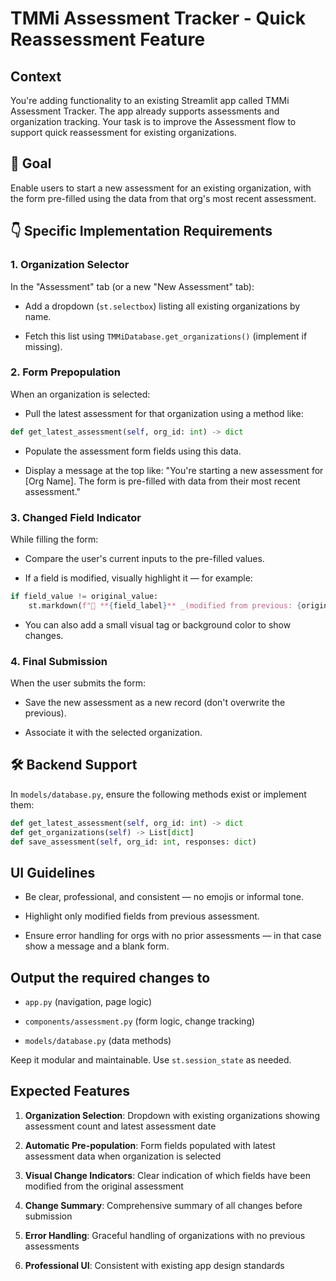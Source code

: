 # TMMi Assessment Tracker - Quick Reassessment Feature


## Context
You're adding functionality to an existing Streamlit app called TMMi Assessment Tracker. The app already supports assessments and organization tracking. Your task is to improve the Assessment flow to support quick reassessment for existing organizations.


## 🎯 Goal
Enable users to start a new assessment for an existing organization, with the form pre-filled using the data from that org's most recent assessment.


## 👇 Specific Implementation Requirements



### 1. Organization Selector
In the "Assessment" tab (or a new "New Assessment" tab):

- Add a dropdown (`st.selectbox`) listing all existing organizations by name.

- Fetch this list using `TMMiDatabase.get_organizations()` (implement if missing).



### 2. Form Prepopulation
When an organization is selected:

- Pull the latest assessment for that organization using a method like:

```python
def get_latest_assessment(self, org_id: int) -> dict

```

- Populate the assessment form fields using this data.

- Display a message at the top like:
  "You're starting a new assessment for [Org Name]. The form is pre-filled with data from their most recent assessment."



### 3. Changed Field Indicator
While filling the form:

- Compare the user's current inputs to the pre-filled values.

- If a field is modified, visually highlight it — for example:

```python
if field_value != original_value:
    st.markdown(f"🔁 **{field_label}** _(modified from previous: {original_value})_")

```

- You can also add a small visual tag or background color to show changes.



### 4. Final Submission
When the user submits the form:

- Save the new assessment as a new record (don't overwrite the previous).

- Associate it with the selected organization.


## 🛠 Backend Support
In `models/database.py`, ensure the following methods exist or implement them:

```python
def get_latest_assessment(self, org_id: int) -> dict
def get_organizations(self) -> List[dict]
def save_assessment(self, org_id: int, responses: dict)

```


## UI Guidelines

- Be clear, professional, and consistent — no emojis or informal tone.

- Highlight only modified fields from previous assessment.

- Ensure error handling for orgs with no prior assessments — in that case show a message and a blank form.


## Output the required changes to

- `app.py` (navigation, page logic)

- `components/assessment.py` (form logic, change tracking)

- `models/database.py` (data methods)

Keep it modular and maintainable. Use `st.session_state` as needed.


## Expected Features

1. **Organization Selection**: Dropdown with existing organizations showing assessment count and latest assessment date

1. **Automatic Pre-population**: Form fields populated with latest assessment data when organization is selected

1. **Visual Change Indicators**: Clear indication of which fields have been modified from the original assessment

1. **Change Summary**: Comprehensive summary of all changes before submission

1. **Error Handling**: Graceful handling of organizations with no previous assessments

1. **Professional UI**: Consistent with existing app design standards
